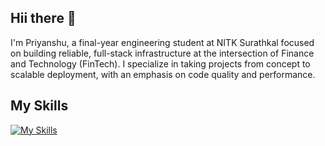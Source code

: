 ## Hii there 👋
I'm Priyanshu, a final-year engineering student at NITK Surathkal focused on building reliable, full-stack infrastructure at the intersection of Finance and Technology (FinTech). I specialize in taking projects from concept to scalable deployment, with an emphasis on code quality and performance.
## My Skills
   
[![My Skills](https://skillicons.dev/icons?i=js,ts,react,next,express,nodejs,angular,html,css,tailwind,mongodb,aws,cpp,java,python,prisma,docker,figma,postgres,supabase,vercel,vscode,webstorm,pycharm,sql&perline=12)](https://skillicons.dev)
  

<!--
**priy1105/priy1105** is a ✨ _special_ ✨ repository because its `README.md` (this file) appears on your GitHub profile.

Here are some ideas to get you started:

- 🔭 I’m currently working on ...
- 🌱 I’m currently learning ...
- 👯 I’m looking to collaborate on ...
- 🤔 I’m looking for help with ...
- 💬 Ask me about ...
- 📫 How to reach me: ...
- 😄 Pronouns: ...
- ⚡ Fun fact: ...
-->
